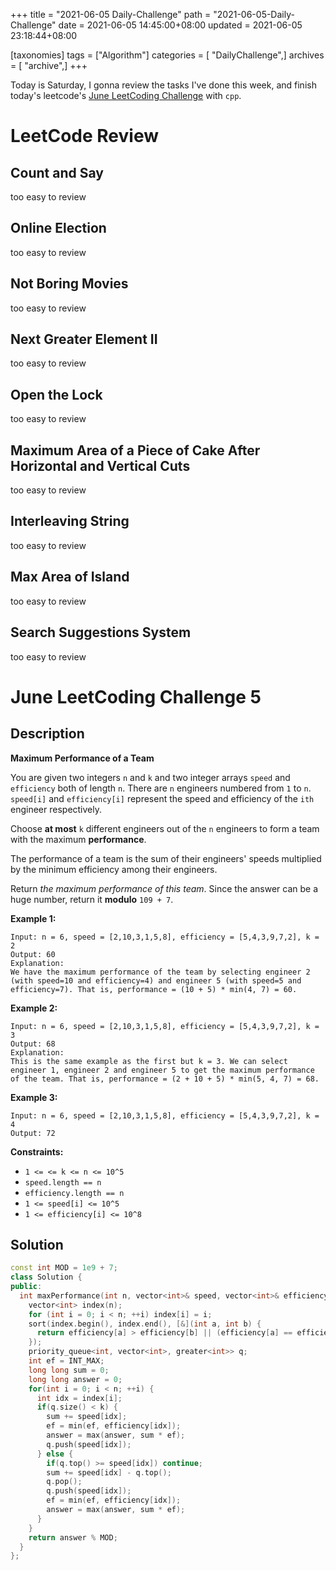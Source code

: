 +++
title = "2021-06-05 Daily-Challenge"
path = "2021-06-05-Daily-Challenge"
date = 2021-06-05 14:45:00+08:00
updated = 2021-06-05 23:18:44+08:00

[taxonomies]
tags = ["Algorithm"]
categories = [ "DailyChallenge",]
archives = [ "archive",]
+++

Today is Saturday, I gonna review the tasks I've done this week, and finish today's leetcode's [June LeetCoding Challenge](https://leetcode.com/explore/challenge/card/june-leetcoding-challenge-2021/603/week-1-june-1st-june-7th/3768/) with `cpp`.

<!-- more -->

# LeetCode Review

## Count and Say

too easy to review

## Online Election

too easy to review

## Not Boring Movies

too easy to review

## Next Greater Element II

too easy to review

## Open the Lock

too easy to review

## Maximum Area of a Piece of Cake After Horizontal and Vertical Cuts

too easy to review

## Interleaving String

too easy to review

## Max Area of Island

too easy to review

## Search Suggestions System

too easy to review

# June LeetCoding Challenge 5

## Description

**Maximum Performance of a Team**

You are given two integers `n` and `k` and two integer arrays `speed` and `efficiency` both of length `n`. There are `n` engineers numbered from `1` to `n`. `speed[i]` and `efficiency[i]` represent the speed and efficiency of the `ith` engineer respectively.

Choose **at most** `k` different engineers out of the `n` engineers to form a team with the maximum **performance**.

The performance of a team is the sum of their engineers' speeds multiplied by the minimum efficiency among their engineers.

Return *the maximum performance of this team*. Since the answer can be a huge number, return it **modulo** `109 + 7`.

 

**Example 1:**

```
Input: n = 6, speed = [2,10,3,1,5,8], efficiency = [5,4,3,9,7,2], k = 2
Output: 60
Explanation: 
We have the maximum performance of the team by selecting engineer 2 (with speed=10 and efficiency=4) and engineer 5 (with speed=5 and efficiency=7). That is, performance = (10 + 5) * min(4, 7) = 60.
```

**Example 2:**

```
Input: n = 6, speed = [2,10,3,1,5,8], efficiency = [5,4,3,9,7,2], k = 3
Output: 68
Explanation:
This is the same example as the first but k = 3. We can select engineer 1, engineer 2 and engineer 5 to get the maximum performance of the team. That is, performance = (2 + 10 + 5) * min(5, 4, 7) = 68.
```

**Example 3:**

```
Input: n = 6, speed = [2,10,3,1,5,8], efficiency = [5,4,3,9,7,2], k = 4
Output: 72
```

 

**Constraints:**

- `1 <= <= k <= n <= 10^5`
- `speed.length == n`
- `efficiency.length == n`
- `1 <= speed[i] <= 10^5`
- `1 <= efficiency[i] <= 10^8`

## Solution

``` cpp
const int MOD = 1e9 + 7;
class Solution {
public:
  int maxPerformance(int n, vector<int>& speed, vector<int>& efficiency, int k) {
    vector<int> index(n);
    for (int i = 0; i < n; ++i) index[i] = i;
    sort(index.begin(), index.end(), [&](int a, int b) { 
      return efficiency[a] > efficiency[b] || (efficiency[a] == efficiency[b] && speed[a] > speed[b]);
    });
    priority_queue<int, vector<int>, greater<int>> q;
    int ef = INT_MAX;
    long long sum = 0;
    long long answer = 0;
    for(int i = 0; i < n; ++i) {
      int idx = index[i];
      if(q.size() < k) {
        sum += speed[idx];
        ef = min(ef, efficiency[idx]);
        answer = max(answer, sum * ef);
        q.push(speed[idx]);
      } else {
        if(q.top() >= speed[idx]) continue;
        sum += speed[idx] - q.top();
        q.pop();
        q.push(speed[idx]);
        ef = min(ef, efficiency[idx]);
        answer = max(answer, sum * ef);
      }
    }
    return answer % MOD;
  }
};
```
